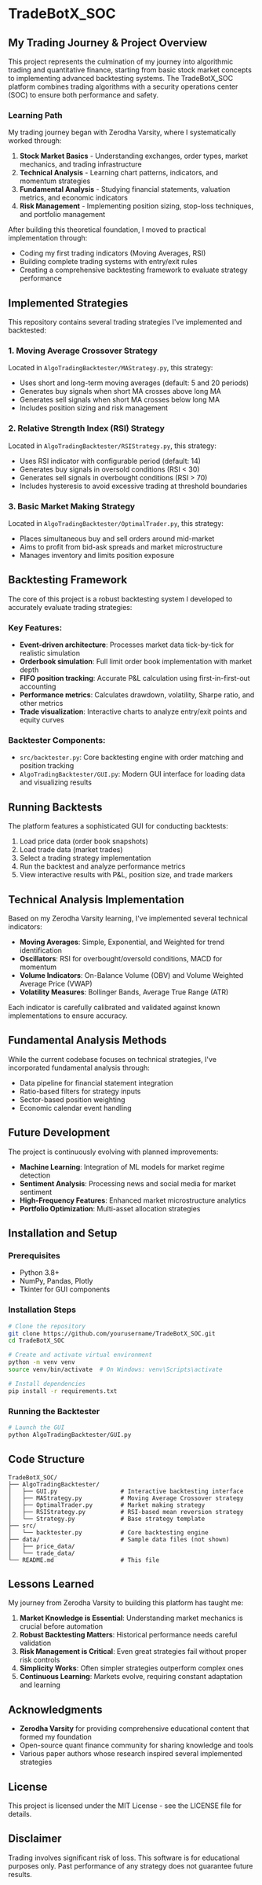 # TradeBotX_SOC

## My Trading Journey & Project Overview

This project represents the culmination of my journey into algorithmic trading and quantitative finance, starting from basic stock market concepts to implementing advanced backtesting systems. The TradeBotX_SOC platform combines trading algorithms with a security operations center (SOC) to ensure both performance and safety.

### Learning Path

My trading journey began with Zerodha Varsity, where I systematically worked through:

1. **Stock Market Basics** - Understanding exchanges, order types, market mechanics, and trading infrastructure
2. **Technical Analysis** - Learning chart patterns, indicators, and momentum strategies
3. **Fundamental Analysis** - Studying financial statements, valuation metrics, and economic indicators
4. **Risk Management** - Implementing position sizing, stop-loss techniques, and portfolio management

After building this theoretical foundation, I moved to practical implementation through:
- Coding my first trading indicators (Moving Averages, RSI)
- Building complete trading systems with entry/exit rules
- Creating a comprehensive backtesting framework to evaluate strategy performance

## Implemented Strategies

This repository contains several trading strategies I've implemented and backtested:

### 1. Moving Average Crossover Strategy
Located in `AlgoTradingBacktester/MAStrategy.py`, this strategy:
- Uses short and long-term moving averages (default: 5 and 20 periods)
- Generates buy signals when short MA crosses above long MA
- Generates sell signals when short MA crosses below long MA
- Includes position sizing and risk management

### 2. Relative Strength Index (RSI) Strategy
Located in `AlgoTradingBacktester/RSIStrategy.py`, this strategy:
- Uses RSI indicator with configurable period (default: 14)
- Generates buy signals in oversold conditions (RSI < 30)
- Generates sell signals in overbought conditions (RSI > 70)
- Includes hysteresis to avoid excessive trading at threshold boundaries

### 3. Basic Market Making Strategy
Located in `AlgoTradingBacktester/OptimalTrader.py`, this strategy:
- Places simultaneous buy and sell orders around mid-market
- Aims to profit from bid-ask spreads and market microstructure
- Manages inventory and limits position exposure

## Backtesting Framework

The core of this project is a robust backtesting system I developed to accurately evaluate trading strategies:

### Key Features:

- **Event-driven architecture**: Processes market data tick-by-tick for realistic simulation
- **Orderbook simulation**: Full limit order book implementation with market depth
- **FIFO position tracking**: Accurate P&L calculation using first-in-first-out accounting
- **Performance metrics**: Calculates drawdown, volatility, Sharpe ratio, and other metrics
- **Trade visualization**: Interactive charts to analyze entry/exit points and equity curves

### Backtester Components:
- `src/backtester.py`: Core backtesting engine with order matching and position tracking
- `AlgoTradingBacktester/GUI.py`: Modern GUI interface for loading data and visualizing results

## Running Backtests

The platform features a sophisticated GUI for conducting backtests:

1. Load price data (order book snapshots)
2. Load trade data (market trades)
3. Select a trading strategy implementation
4. Run the backtest and analyze performance metrics
5. View interactive results with P&L, position size, and trade markers

## Technical Analysis Implementation

Based on my Zerodha Varsity learning, I've implemented several technical indicators:

- **Moving Averages**: Simple, Exponential, and Weighted for trend identification
- **Oscillators**: RSI for overbought/oversold conditions, MACD for momentum
- **Volume Indicators**: On-Balance Volume (OBV) and Volume Weighted Average Price (VWAP)
- **Volatility Measures**: Bollinger Bands, Average True Range (ATR)

Each indicator is carefully calibrated and validated against known implementations to ensure accuracy.

## Fundamental Analysis Methods

While the current codebase focuses on technical strategies, I've incorporated fundamental analysis through:

- Data pipeline for financial statement integration
- Ratio-based filters for strategy inputs
- Sector-based position weighting
- Economic calendar event handling

## Future Development

The project is continuously evolving with planned improvements:

- **Machine Learning**: Integration of ML models for market regime detection
- **Sentiment Analysis**: Processing news and social media for market sentiment
- **High-Frequency Features**: Enhanced market microstructure analytics
- **Portfolio Optimization**: Multi-asset allocation strategies

## Installation and Setup

### Prerequisites
- Python 3.8+
- NumPy, Pandas, Plotly
- Tkinter for GUI components

### Installation Steps
```bash
# Clone the repository
git clone https://github.com/yourusername/TradeBotX_SOC.git
cd TradeBotX_SOC

# Create and activate virtual environment
python -m venv venv
source venv/bin/activate  # On Windows: venv\Scripts\activate

# Install dependencies
pip install -r requirements.txt
```

### Running the Backtester
```bash
# Launch the GUI
python AlgoTradingBacktester/GUI.py
```

## Code Structure

```
TradeBotX_SOC/
├── AlgoTradingBacktester/
│   ├── GUI.py                  # Interactive backtesting interface
│   ├── MAStrategy.py           # Moving Average Crossover strategy
│   ├── OptimalTrader.py        # Market making strategy
│   ├── RSIStrategy.py          # RSI-based mean reversion strategy
│   └── Strategy.py             # Base strategy template
├── src/
│   └── backtester.py           # Core backtesting engine
├── data/                       # Sample data files (not shown)
│   ├── price_data/              
│   └── trade_data/              
└── README.md                   # This file
```

## Lessons Learned

My journey from Zerodha Varsity to building this platform has taught me:

1. **Market Knowledge is Essential**: Understanding market mechanics is crucial before automation
2. **Robust Backtesting Matters**: Historical performance needs careful validation
3. **Risk Management is Critical**: Even great strategies fail without proper risk controls
4. **Simplicity Works**: Often simpler strategies outperform complex ones
5. **Continuous Learning**: Markets evolve, requiring constant adaptation and learning

## Acknowledgments

- **Zerodha Varsity** for providing comprehensive educational content that formed my foundation
- Open-source quant finance community for sharing knowledge and tools
- Various paper authors whose research inspired several implemented strategies

## License

This project is licensed under the MIT License - see the LICENSE file for details.

## Disclaimer

Trading involves significant risk of loss. This software is for educational purposes only. Past performance of any strategy does not guarantee future results.
